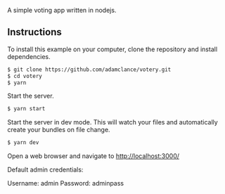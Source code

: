 A simple voting app written in nodejs.

## Instructions

To install this example on your computer, clone the repository and install
dependencies.

```bash
$ git clone https://github.com/adamclance/votery.git
$ cd votery
$ yarn
```

Start the server.

```bash
$ yarn start
```

Start the server in dev mode. This will watch your files and automatically create your bundles on file change.

```bash
$ yarn dev
```

Open a web browser and navigate to [http://localhost:3000/](http://127.0.0.1:3000/)

Default admin credentials:

Username: admin
Password: adminpass
